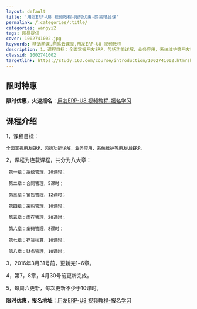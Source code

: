 ```yaml
---
layout: default
title: '用友ERP-U8 视频教程-限时优惠-网易精品课'
permalink: /:categories/:title/
categories: wangyi2
tags: 网易提供
cover: 1002741002.jpg
keywords: 精选网课,网易云课堂,用友ERP-U8 视频教程
description: 1，课程目标：全面掌握用友ERP，包括功能详解，业务应用，系统维护等用友U8ERP。2，课程为连载课程，共分为八大章：第
classid: 1002741002
targetlink: https://study.163.com/course/introduction/1002741002.htm?share=1&shareId=1025206652&utm_campaign=share&utm_medium=iphoneShare&utm_source=&utm_u=1025206652
---
```


## 限时特惠

**限时优惠，火速报名**：[用友ERP-U8 视频教程-报名学习](https://study.163.com/course/introduction/1002741002.htm?share=1&shareId=1025206652&utm_campaign=share&utm_medium=iphoneShare&utm_source=&utm_u=1025206652)

## 课程介绍

1，课程目标：

    全面掌握用友ERP，包括功能详解，业务应用，系统维护等用友U8ERP。

2，课程为连载课程，共分为八大章：

     第一章：系统管理，20课时；

     第二章：合同管理，5课时；

     第三章：销售管理，12课时；

     第四章：采购管理，10课时；

     第五章：库存管理，20课时；

     第六章：条码管理，8课时；

     第七章：存货核算，10课时；

     第八章：财务管理，10课时；

3，2016年3月31号前，更新完1~6章。

4，第7，8章，4月30号前更新完成。

5，每周六更新，每次更新不少于10课时。

**限时优惠，报名地址**：[用友ERP-U8 视频教程-报名学习](https://study.163.com/course/introduction/1002741002.htm?share=1&shareId=1025206652&utm_campaign=share&utm_medium=iphoneShare&utm_source=&utm_u=1025206652)

